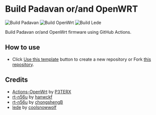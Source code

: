 # Build Padavan or/and OpenWRT

![Build Padavan](https://github.com/vietanhbui2000/Build-Padavan-OpenWrt/workflows/Build%20Padavan/badge.svg)
![Build OpenWrt](https://github.com/vietanhbui2000/Build-Padavan-OpenWrt/workflows/Build%20OpenWrt/badge.svg)
![Build Lede](https://github.com/vietanhbui2000/Build-Padavan-OpenWrt/workflows/Build%20Lede/badge.svg)

Build Padavan or/and OpenWrt firmware using GitHub Actions.

## How to use

- Click [Use this template](https://github.com/vietanhbui2000/Build-Padavan-OpenWrt/generate) button to create a new repository or Fork [this repository](https://github.com/vietanhbui2000/Build-Padavan-OpenWrt).

## Credits

- [Actions-OpenWrt](https://github.com/P3TERX/Actions-OpenWrt) by [P3TERX](https://github.com/P3TERX)
- [rt-n56u](https://github.com/hanwckf/rt-n56u) by [hanwckf](https://github.com/hanwckf)
- [rt-n56u](https://github.com/chongshengB/rt-n56u) by [chongshengB](https://github.com/chongshengB)
- [lede](https://github.com/coolsnowwolf/lede) by [coolsnowwolf](https://github.com/coolsnowwolf)
